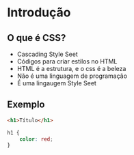 # Introdução

## O que é CSS?

* Cascading Style Seet
* Códigos para criar estilos no HTML
* HTML é a estrutura, e o css é a beleza
* Não é uma linguagem de programação
* É uma lingaugem Style Seet


## Exemplo
```html
<h1>Título</h1>
```
```css
h1 {
    color: red;
}
```